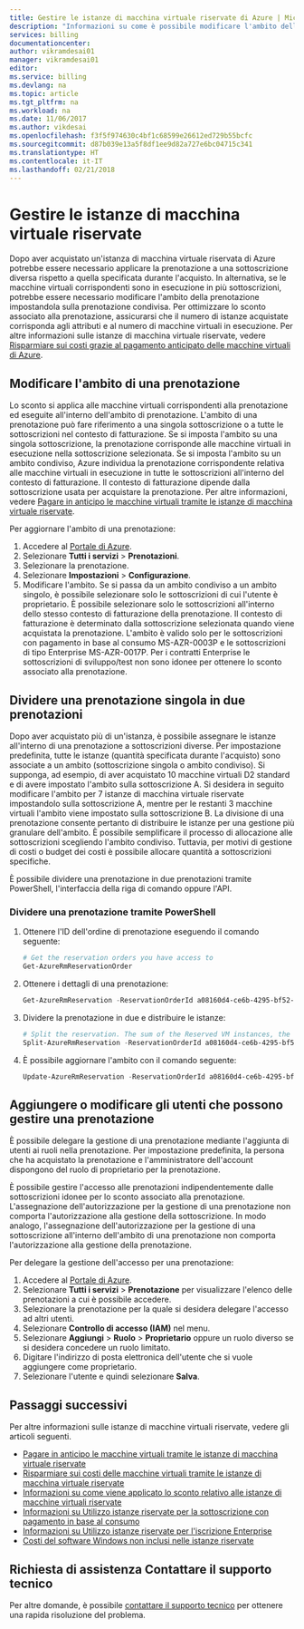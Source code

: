 ```yaml
---
title: Gestire le istanze di macchina virtuale riservate di Azure | Microsoft Docs
description: "Informazioni su come è possibile modificare l'ambito della sottoscrizione e gestire l'accesso per le istanze di macchina virtuale riservate di Azure."
services: billing
documentationcenter: 
author: vikramdesai01
manager: vikramdesai01
editor: 
ms.service: billing
ms.devlang: na
ms.topic: article
ms.tgt_pltfrm: na
ms.workload: na
ms.date: 11/06/2017
ms.author: vikdesai
ms.openlocfilehash: f3f5f974630c4bf1c68599e26612ed729b55bcfc
ms.sourcegitcommit: d87b039e13a5f8df1ee9d82a727e6bc04715c341
ms.translationtype: HT
ms.contentlocale: it-IT
ms.lasthandoff: 02/21/2018
---
```

# <a name="manage-reserved-virtual-machine-instances"></a>Gestire le istanze di macchina virtuale riservate

Dopo aver acquistato un'istanza di macchina virtuale riservata di Azure potrebbe essere necessario applicare la prenotazione a una sottoscrizione diversa rispetto a quella specificata durante l'acquisto. In alternativa, se le macchine virtuali corrispondenti sono in esecuzione in più sottoscrizioni, potrebbe essere necessario modificare l'ambito della prenotazione impostandola sulla prenotazione condivisa. Per ottimizzare lo sconto associato alla prenotazione, assicurarsi che il numero di istanze acquistate corrisponda agli attributi e al numero di macchine virtuali in esecuzione. Per altre informazioni sulle istanze di macchina virtuale riservate, vedere [Risparmiare sui costi grazie al pagamento anticipato delle macchine virtuali di Azure](https://go.microsoft.com/fwlink/?linkid=862121).

## <a name="change-the-scope-for-a-reservation"></a>Modificare l'ambito di una prenotazione
 Lo sconto si applica alle macchine virtuali corrispondenti alla prenotazione ed eseguite all'interno dell'ambito di prenotazione. L'ambito di una prenotazione può fare riferimento a una singola sottoscrizione o a tutte le sottoscrizioni nel contesto di fatturazione. Se si imposta l'ambito su una singola sottoscrizione, la prenotazione corrisponde alle macchine virtuali in esecuzione nella sottoscrizione selezionata. Se si imposta l'ambito su un ambito condiviso, Azure individua la prenotazione corrispondente relativa alle macchine virtuali in esecuzione in tutte le sottoscrizioni all'interno del contesto di fatturazione. Il contesto di fatturazione dipende dalla sottoscrizione usata per acquistare la prenotazione. Per altre informazioni, vedere [Pagare in anticipo le macchine virtuali tramite le istanze di macchina virtuale riservate](https://go.microsoft.com/fwlink/?linkid=861721).

Per aggiornare l'ambito di una prenotazione: 
1. Accedere al [Portale di Azure](https://portal.azure.com).
2. Selezionare **Tutti i servizi** > **Prenotazioni**.
3. Selezionare la prenotazione.
4. Selezionare **Impostazioni** > **Configurazione**.
5. Modificare l'ambito. Se si passa da un ambito condiviso a un ambito singolo, è possibile selezionare solo le sottoscrizioni di cui l'utente è proprietario. È possibile selezionare solo le sottoscrizioni all'interno dello stesso contesto di fatturazione della prenotazione. Il contesto di fatturazione è determinato dalla sottoscrizione selezionata quando viene acquistata la prenotazione. L'ambito è valido solo per le sottoscrizioni con pagamento in base al consumo MS-AZR-0003P e le sottoscrizioni di tipo Enterprise MS-AZR-0017P. Per i contratti Enterprise le sottoscrizioni di sviluppo/test non sono idonee per ottenere lo sconto associato alla prenotazione.

## <a name="split-a-single-reservation-into-two-reservations"></a>Dividere una prenotazione singola in due prenotazioni
 Dopo aver acquistato più di un'istanza, è possibile assegnare le istanze all'interno di una prenotazione a sottoscrizioni diverse. Per impostazione predefinita, tutte le istanze (quantità specificata durante l'acquisto) sono associate a un ambito (sottoscrizione singola o ambito condiviso). Si supponga, ad esempio, di aver acquistato 10 macchine virtuali D2 standard e di avere impostato l'ambito sulla sottoscrizione A. Si desidera in seguito modificare l'ambito per 7 istanze di macchina virtuale riservate impostandolo sulla sottoscrizione A, mentre per le restanti 3 macchine virtuali l'ambito viene impostato sulla sottoscrizione B. La divisione di una prenotazione consente pertanto di distribuire le istanze per una gestione più granulare dell'ambito. È possibile semplificare il processo di allocazione alle sottoscrizioni scegliendo l'ambito condiviso. Tuttavia, per motivi di gestione di costi o budget dei costi è possibile allocare quantità a sottoscrizioni specifiche.

 È possibile dividere una prenotazione in due prenotazioni tramite PowerShell, l'interfaccia della riga di comando oppure l'API.

### <a name="split-a-reservation-by-using-powershell"></a>Dividere una prenotazione tramite PowerShell
1. Ottenere l'ID dell'ordine di prenotazione eseguendo il comando seguente:

    ```powershell
    # Get the reservation orders you have access to
    Get-AzureRmReservationOrder
    ```
2. Ottenere i dettagli di una prenotazione:

    ```powershell
    Get-AzureRmReservation -ReservationOrderId a08160d4-ce6b-4295-bf52-b90a5d4c96a0 -ReservationId b8be062a-fb0a-46c1-808a-5a844714965a
    ```
3. Dividere la prenotazione in due e distribuire le istanze:

    ```powershell
    # Split the reservation. The sum of the Reserved VM instances, the quantity, must equal the total number of instances in the reservation that you're splitting.
    Split-AzureRmReservation -ReservationOrderId a08160d4-ce6b-4295-bf52-b90a5d4c96a0 -ReservationId b8be062a-fb0a-46c1-808a-5a844714965a -Quantity 3,2
    ```
1. È possibile aggiornare l'ambito con il comando seguente:

    ```powershell
    Update-AzureRmReservation -ReservationOrderId a08160d4-ce6b-4295-bf52-b90a5d4c96a0 -ReservationId 5257501b-d3e8-449d-a1ab-4879b1863aca -AppliedScopeType Single -AppliedScope /subscriptions/15bb3be0-76d5-491c-8078-61fe3468d414
    ```

## <a name="add-or-change-users-who-can-manage-a-reservation"></a>Aggiungere o modificare gli utenti che possono gestire una prenotazione
È possibile delegare la gestione di una prenotazione mediante l'aggiunta di utenti ai ruoli nella prenotazione. Per impostazione predefinita, la persona che ha acquistato la prenotazione e l'amministratore dell'account dispongono del ruolo di proprietario per la prenotazione. 

È possibile gestire l'accesso alle prenotazioni indipendentemente dalle sottoscrizioni idonee per lo sconto associato alla prenotazione. L'assegnazione dell'autorizzazione per la gestione di una prenotazione non comporta l'autorizzazione alla gestione della sottoscrizione. In modo analogo, l'assegnazione dell'autorizzazione per la gestione di una sottoscrizione all'interno dell'ambito di una prenotazione non comporta l'autorizzazione alla gestione della prenotazione.
 
Per delegare la gestione dell'accesso per una prenotazione: 
1.  Accedere al [Portale di Azure](https://portal.azure.com).
2.  Selezionare **Tutti i servizi** > **Prenotazione** per visualizzare l'elenco delle prenotazioni a cui è possibile accedere.
3.  Selezionare la prenotazione per la quale si desidera delegare l'accesso ad altri utenti.
4.  Selezionare **Controllo di accesso (IAM)** nel menu.
5.  Selezionare **Aggiungi** > **Ruolo** > **Proprietario** oppure un ruolo diverso se si desidera concedere un ruolo limitato. 
6. Digitare l'indirizzo di posta elettronica dell'utente che si vuole aggiungere come proprietario. 
7. Selezionare l'utente e quindi selezionare **Salva**.

## <a name="next-steps"></a>Passaggi successivi
Per altre informazioni sulle istanze di macchine virtuali riservate, vedere gli articoli seguenti.

- [Pagare in anticipo le macchine virtuali tramite le istanze di macchina virtuale riservate](../virtual-machines/windows/prepay-reserved-vm-instances.md)
- [Risparmiare sui costi delle macchine virtuali tramite le istanze di macchina virtuale riservate](billing-save-compute-costs-reservations.md)
- [Informazioni su come viene applicato lo sconto relativo alle istanze di macchine virtuali riservate](billing-understand-vm-reservation-charges.md)
- [Informazioni su Utilizzo istanze riservate per la sottoscrizione con pagamento in base al consumo](billing-understand-reserved-instance-usage.md)
- [Informazioni su Utilizzo istanze riservate per l'iscrizione Enterprise](billing-understand-reserved-instance-usage-ea.md)
- [Costi del software Windows non inclusi nelle istanze riservate](billing-reserved-instance-windows-software-costs.md)

## <a name="need-help-contact-support"></a>Richiesta di assistenza Contattare il supporto tecnico

Per altre domande, è possibile [contattare il supporto tecnico](https://portal.azure.com/?#blade/Microsoft_Azure_Support/HelpAndSupportBlade) per ottenere una rapida risoluzione del problema.
